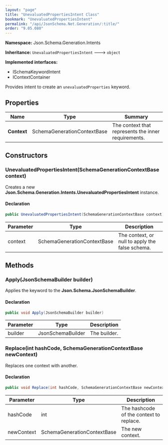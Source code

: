```yaml
---
layout: "page"
title: "UnevaluatedPropertiesIntent Class"
bookmark: "UnevaluatedPropertiesIntent"
permalink: "/api/JsonSchema.Net.Generation/:title/"
order: "9.05.080"
---
```

**Namespace:** Json.Schema.Generation.Intents

**Inheritance:**
`UnevaluatedPropertiesIntent`
 🡒 
`object`

**Implemented interfaces:**

- ISchemaKeywordIntent
- IContextContainer

Provides intent to create an `unevaluatedProperties` keyword.

## Properties

| Name | Type | Summary |
|---|---|---|
| **Context** | SchemaGenerationContextBase | The context that represents the inner requirements. |

## Constructors

### UnevaluatedPropertiesIntent(SchemaGenerationContextBase context)

Creates a new **Json.Schema.Generation.Intents.UnevaluatedPropertiesIntent** instance.

#### Declaration

```c#
public UnevaluatedPropertiesIntent(SchemaGenerationContextBase context)
```

| Parameter | Type | Description |
|---|---|---|
| context | SchemaGenerationContextBase | The context, or null to apply the false schema. |


## Methods

### Apply(JsonSchemaBuilder builder)

Applies the keyword to the **Json.Schema.JsonSchemaBuilder**.

#### Declaration

```c#
public void Apply(JsonSchemaBuilder builder)
```

| Parameter | Type | Description |
|---|---|---|
| builder | JsonSchemaBuilder | The builder. |


### Replace(int hashCode, SchemaGenerationContextBase newContext)

Replaces one context with another.

#### Declaration

```c#
public void Replace(int hashCode, SchemaGenerationContextBase newContext)
```

| Parameter | Type | Description |
|---|---|---|
| hashCode | int | The hashcode of the context to replace. |
| newContext | SchemaGenerationContextBase | The new context. |


